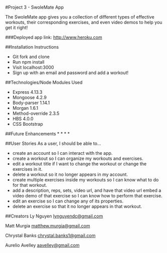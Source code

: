 #Project 3 - SwoleMate App

The SwoleMate app gives you a collection of different types of effective workouts, their corresponding exercises, and even video demos to help you get it right!

###Deployed app link: http://www.heroku.com

##Installation Instructions
* Git fork and clone
* Run npm install
* Visit localhost:3000
* Sign up with an email and password and add a workout!

##Technologies/Node Modules Used
* Express 4.13.3
* Mongoose 4.2.9
* Body-parser 1.14.1
* Morgan 1.6.1
* Method-override 2.3.5
* HBS 4.0.0
* CSS Bootstrap

##Future Enhancements
*
*
* 
*

##User Stories
As a user, I should be able to...
* create an account so I can interact with the app.
* create a workout so I can organize my workouts and exercises.
* edit a workout title if I want to change the workout or change the exercises in it.
* delete a workout so it no longer appears in my account.
* create multiple exercises inside my workouts so I can know what to do for that workout.
* add a description, reps, sets, video url, and have that video url embed a video demo of that exercise so I can know how to perform that exercise.
* edit an exercise so I can change any of its properties.
* delete an exercise so that it no longer appears in that workout.  

##Creators
Ly Nguyen
lynguyendc@gmail.com

Matt Murgia
matthew.murgia@gmail.com

Chrystal Banks
chrystal.banks1@gmail.com

Aurelio Avelley
aavelley@gmail.com
